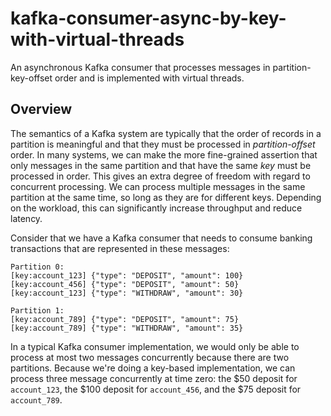 # kafka-consumer-async-by-key-with-virtual-threads

An asynchronous Kafka consumer that processes messages in partition-key-offset order and is implemented with virtual threads.


## Overview

The semantics of a Kafka system are typically that the order of records in a partition is meaningful and that they
must be processed in *partition-offset* order. In many systems, we can make the more fine-grained assertion that only
messages in the same partition and that have the same *key* must be processed in order. This gives an extra degree of
freedom with regard to concurrent processing. We can process multiple messages in the same partition at the same time,
so long as they are for different keys. Depending on the workload, this can significantly increase throughput and reduce
latency.

Consider that we have a Kafka consumer that needs to consume banking transactions that are represented in these
messages:

```text
Partition 0:
[key:account_123] {"type": "DEPOSIT", "amount": 100}
[key:account_456] {"type": "DEPOSIT", "amount": 50}
[key:account_123] {"type": "WITHDRAW", "amount": 30}
```

```text
Partition 1:
[key:account_789] {"type": "DEPOSIT", "amount": 75}
[key:account_789] {"type": "WITHDRAW", "amount": 35}
```

In a typical Kafka consumer implementation, we would only be able to process at most two messages concurrently because
there are two partitions. Because we're doing a key-based implementation, we can process three message concurrently at
time zero: the $50 deposit for `account_123`, the $100 deposit for `account_456`, and the $75 deposit for `account_789`.
